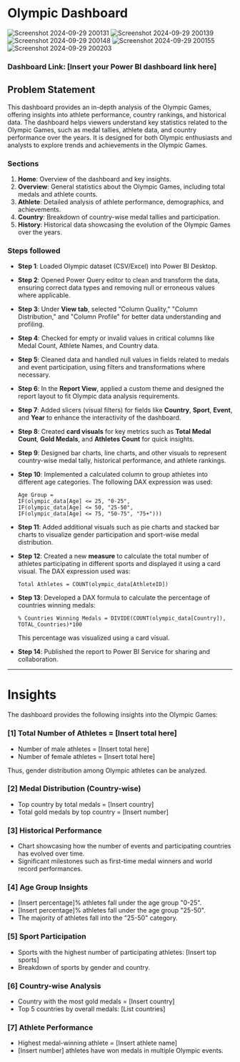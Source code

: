 # Olympic Dashboard

![Screenshot 2024-09-29 200131](https://github.com/user-attachments/assets/cab15d88-2c56-44bb-9b2c-281bb1767b56)
![Screenshot 2024-09-29 200139](https://github.com/user-attachments/assets/ce7ea58b-f460-4cf9-919f-ac5c852aeb8e)
![Screenshot 2024-09-29 200148](https://github.com/user-attachments/assets/9a500e06-f8fc-4dc9-9ce8-7804c2271fd7)
![Screenshot 2024-09-29 200155](https://github.com/user-attachments/assets/3b09b49f-f9e9-46ad-ae48-acdaaf2a82c6)
![Screenshot 2024-09-29 200203](https://github.com/user-attachments/assets/bc8ab9b5-e078-4d3f-b167-f664e6710dc3)

### Dashboard Link: [Insert your Power BI dashboard link here]

## Problem Statement

This dashboard provides an in-depth analysis of the Olympic Games, offering insights into athlete performance, country rankings, and historical data. The dashboard helps viewers understand key statistics related to the Olympic Games, such as medal tallies, athlete data, and country performance over the years. It is designed for both Olympic enthusiasts and analysts to explore trends and achievements in the Olympic Games.

### Sections

1. **Home**: Overview of the dashboard and key insights.
2. **Overview**: General statistics about the Olympic Games, including total medals and athlete counts.
3. **Athlete**: Detailed analysis of athlete performance, demographics, and achievements.
4. **Country**: Breakdown of country-wise medal tallies and participation.
5. **History**: Historical data showcasing the evolution of the Olympic Games over the years.

### Steps followed

- **Step 1**: Loaded Olympic dataset (CSV/Excel) into Power BI Desktop.
- **Step 2**: Opened Power Query editor to clean and transform the data, ensuring correct data types and removing null or erroneous values where applicable.
- **Step 3**: Under **View tab**, selected "Column Quality," "Column Distribution," and "Column Profile" for better data understanding and profiling.
- **Step 4**: Checked for empty or invalid values in critical columns like Medal Count, Athlete Names, and Country data.
- **Step 5**: Cleaned data and handled null values in fields related to medals and event participation, using filters and transformations where necessary.
- **Step 6**: In the **Report View**, applied a custom theme and designed the report layout to fit Olympic data analysis requirements.
- **Step 7**: Added slicers (visual filters) for fields like **Country**, **Sport**, **Event**, and **Year** to enhance the interactivity of the dashboard.
- **Step 8**: Created **card visuals** for key metrics such as **Total Medal Count**, **Gold Medals**, and **Athletes Count** for quick insights.
- **Step 9**: Designed bar charts, line charts, and other visuals to represent country-wise medal tally, historical performance, and athlete rankings.
- **Step 10**: Implemented a calculated column to group athletes into different age categories. The following DAX expression was used:

    ```DAX
    Age Group = 
    IF(olympic_data[Age] <= 25, "0-25",
    IF(olympic_data[Age] <= 50, "25-50",
    IF(olympic_data[Age] <= 75, "50-75", "75+")))
    ```
- **Step 11**: Added additional visuals such as pie charts and stacked bar charts to visualize gender participation and sport-wise medal distribution.
- **Step 12**: Created a new **measure** to calculate the total number of athletes participating in different sports and displayed it using a card visual. The DAX expression used was:

    ```DAX
    Total Athletes = COUNT(olympic_data[AthleteID])
    ```
- **Step 13**: Developed a DAX formula to calculate the percentage of countries winning medals:

    ```DAX
    % Countries Winning Medals = DIVIDE(COUNT(olympic_data[Country]), TOTAL_Countries)*100
    ```
    This percentage was visualized using a card visual.
- **Step 14**: Published the report to Power BI Service for sharing and collaboration.

---

# Insights

The dashboard provides the following insights into the Olympic Games:

### [1] Total Number of Athletes = [Insert total here]

  - Number of male athletes = [Insert total here]
  - Number of female athletes = [Insert total here]
  
  Thus, gender distribution among Olympic athletes can be analyzed.

### [2] Medal Distribution (Country-wise)

  - Top country by total medals = [Insert country]
  - Total gold medals by top country = [Insert number]

### [3] Historical Performance

  - Chart showcasing how the number of events and participating countries has evolved over time.
  - Significant milestones such as first-time medal winners and world record performances.
  
### [4] Age Group Insights

  - [Insert percentage]% athletes fall under the age group "0-25".
  - [Insert percentage]% athletes fall under the age group "25-50".
  - The majority of athletes fall into the "25-50" category.

### [5] Sport Participation

  - Sports with the highest number of participating athletes: [Insert top sports]
  - Breakdown of sports by gender and country.

### [6] Country-wise Analysis

  - Country with the most gold medals = [Insert country]
  - Top 5 countries by overall medals: [List countries]
  
### [7] Athlete Performance

  - Highest medal-winning athlete = [Insert athlete name]
  - [Insert number] athletes have won medals in multiple Olympic events.

